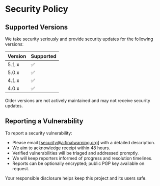 # Security Policy

## Supported Versions

We take security seriously and provide security updates for the following versions:

| Version | Supported |
| ------- | --------- |
| 5.1.x   | ✅        |
| 5.0.x   | ✅        |
| 4.1.x   | ✅        |
| 4.0.x   | ✅        |

Older versions are not actively maintained and may not receive security updates.

## Reporting a Vulnerability

To report a security vulnerability:

- Please email [security@aifinalwarning.org] with a detailed description.
- We aim to acknowledge receipt within 48 hours.
- Verified vulnerabilities will be triaged and addressed promptly.
- We will keep reporters informed of progress and resolution timelines.
- Reports can be optionally encrypted; public PGP key available on request.

Your responsible disclosure helps keep this project and its users safe.
